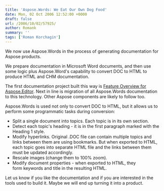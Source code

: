 ```yaml
---
title: 'Aspose.Words: We Eat Our Own Dog Food'
date: Mon, 02 Oct 2006 12:52:00 +0000
draft: false
url: /2006/10/02/57925/
author: Romank
summary: ''
tags: ['Roman Korchagin']
---
```


We now use Aspose.Words in the process of generating documentation for Aspose products.

We prepare documentation in Microsoft Word documents, and then use some logic plus Aspose.Word's capability to convert DOC to HTML to produce HTML and CHM documentation.

The first documentation project built this way is [Feature Overview for Aspose.Editor][1]. Next in line is migration of all Aspose.Words documentation to this technology. Other Aspose components are likely to follow too.

Aspose.Words is used not only to convert DOC to HTML, but it allows us to perform some programmatic tasks during conversion:

*   Split a single document into topics. Each topic is in its own section.
*   Detect each topic's heading - it is in the first paragraph marked with the Heading 1 style.
*   Modify hyperlinks. Original .DOC file can contain multiple topics and links between them are using bookmarks. But when exported to HTML, each topic goes into separate HTML file and the links between them must be updated accordingly.
*   Rescale images (change them to 100% zoom).
*   Modify document properties - when exported to HTML, they form keywords and title in the resulting HTML.

Let us know if you like the documentation and if you are interested in the tools used to build it. Maybe we will end up turning it into a product.




[1]: /Products/Aspose.Editor/Api/Index.html?url=FeatureOverview.html




